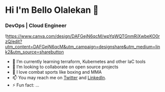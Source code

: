 # Hi I'm Bello Olalekan 👋
### DevOps | Cloud Engineer 
!https://www.canva.com/design/DAFGejN6qcM/wpYqWQTGnmRiXwbeKO0rzQ/edit?utm_content=DAFGejN6qcM&utm_campaign=designshare&utm_medium=link2&utm_source=sharebutton
<!--
**bello-olalekan/bello-olalekan** is a ✨ _special_ ✨ repository because its `README.md` (this file) appears on your GitHub profile.
Here are some ideas to get you started:
-->

- 🌱 I’m currently learning terraform, Kubernetes and other IaC tools
- 👯 I’m looking to collaborate on open source projects
- 💬 I love combat sports like boxing and MMA
- 📫 You may reach me on [Twitter](https://www.twitter.com/olalekanQBello) and [LinkedIn](https://www.linkedin.com/in/bello-olalekan).
- ⚡ Fun fact: ...
